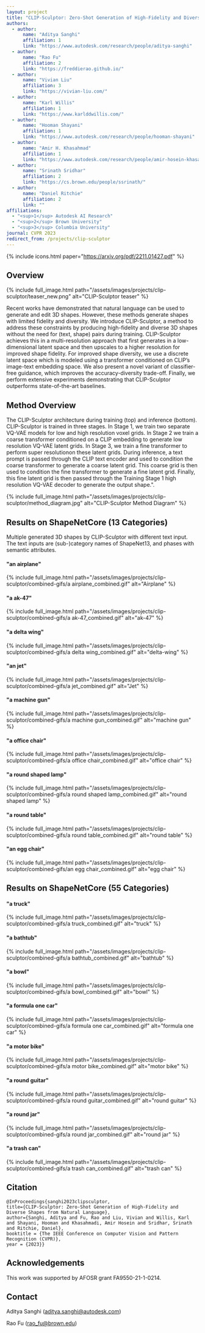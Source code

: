 ```yaml
---
layout: project
title: "CLIP-Sculptor: Zero-Shot Generation of High-Fidelity and Diverse Shapes from Natural Language"
authors:
  - author:
      name: "Aditya Sanghi"
      affiliation: 1
      link: "https://www.autodesk.com/research/people/aditya-sanghi"
  - author:
      name: "Rao Fu"
      affiliation: 2
      link: "https://freddierao.github.io/"
  - author:
      name: "Vivian Liu"
      affiliation: 3
      link: "https://vivian-liu.com/"
  - author:
      name: "Karl Willis"
      affiliation: 1
      link: "https://www.karlddwillis.com/"
  - author:
      name: "Hooman Shayani"
      affiliation: 1
      link: "https://www.autodesk.com/research/people/hooman-shayani"
  - author:
      name: "Amir H. Khasahmad"
      affiliation: 1
      link: "https://www.autodesk.com/research/people/amir-hosein-khasahmadi"
  - author:
      name: "Srinath Sridhar"
      affiliation: 2
      link: "https://cs.brown.edu/people/ssrinath/"
  - author:
      name: "Daniel Ritchie"
      affiliation: 2
      link: ""
affiliations:
  - "<sup>1</sup> Autodesk AI Research"
  - "<sup>2</sup> Brown University"
  - "<sup>3</sup> Columbia University"
journal: CVPR 2023
redirect_from: /projects/clip-sculptor
---
```


{% include icons.html paper="https://arxiv.org/pdf/2211.01427.pdf" %}

## Overview

{% include full_image.html path="/assets/images/projects/clip-sculptor/teaser_new.png" alt="CLIP-Sculptor teaser" %}

Recent works have demonstrated that natural language can be used to generate and edit 3D shapes. However, these methods generate shapes with limited fidelity and diversity. We introduce CLIP-Sculptor, a method to address these constraints by producing high-fidelity and diverse 3D shapes without the need for (text, shape) pairs during training. CLIP-Sculptor achieves this in a multi-resolution approach that first generates in a low-dimensional latent space and then upscales to a higher resolution for improved shape fidelity. For improved shape diversity, we use a discrete latent space which is modeled using a transformer conditioned on CLIP’s image-text embedding space. We also present a novel variant of classifier-free guidance, which improves the accuracy-diversity trade-off. Finally, we perform extensive experiments demonstrating that CLIP-Sculptor outperforms state-of-the-art baselines.

## Method Overview

The CLIP-Sculptor architecture during training (top) and inference (bottom). CLIP-Sculptor is trained in three stages. In Stage 1, we train two separate VQ-VAE models for low and high resolution voxel grids. In Stage 2 we train a coarse transformer conditioned on a CLIP embedding to generate low resolution VQ-VAE latent grids. In Stage 3, we train a fine transformer to perform super resolutionon these latent grids. During inference, a text prompt is passed through the CLIP text encoder and used to condition the coarse transformer to generate a coarse latent grid. This coarse grid is then used to condition the fine transformer to generate a fine latent grid. Finally, this fine latent grid is then passed through the Training Stage 1 high resolution VQ-VAE decoder to generate the output shape.".

{% include full_image.html path="/assets/images/projects/clip-sculptor/method_diagram.jpg" alt="CLIP-Sculptor Method Diagram" %}

## Results on ShapeNetCore (13 Categories)

Multiple generated 3D shapes by CLIP-Sculptor with different text input. The text inputs are (sub-)category names of ShapeNet13, and phases with semantic attributes.

<div class="center">
    <h4>"an airplane"</h4>
</div>

{% include full_image.html path="/assets/images/projects/clip-sculptor/combined-gifs/a airplane_combined.gif" alt="Airplane" %}

<div class="center">
    <h4>"a ak-47"</h4>
</div>

{% include full_image.html path="/assets/images/projects/clip-sculptor/combined-gifs/a ak-47_combined.gif" alt="ak-47" %}

<div class="center">
    <h4>"a delta wing"</h4>
</div>

{% include full_image.html path="/assets/images/projects/clip-sculptor/combined-gifs/a delta wing_combined.gif" alt="delta-wing" %}

<div class="center">
    <h4>"an jet"</h4>
</div>

{% include full_image.html path="/assets/images/projects/clip-sculptor/combined-gifs/a jet_combined.gif" alt="Jet" %}

<div class="center">
    <h4>"a machine gun"</h4>
</div>

{% include full_image.html path="/assets/images/projects/clip-sculptor/combined-gifs/a machine gun_combined.gif" alt="machine gun" %}

<div class="center">
    <h4>"a office chair"</h4>
</div>

{% include full_image.html path="/assets/images/projects/clip-sculptor/combined-gifs/a office chair_combined.gif" alt="office chair" %}

<div class="center">
    <h4>"a round shaped lamp"</h4>
</div>
{% include full_image.html path="/assets/images/projects/clip-sculptor/combined-gifs/a round shaped lamp_combined.gif" alt="round shaped lamp" %}

<div class="center">
    <h4>"a round table"</h4>
</div>

{% include full_image.html path="/assets/images/projects/clip-sculptor/combined-gifs/a round table_combined.gif" alt="round table" %}

<div class="center">
    <h4>"an egg chair"</h4>
</div>
{% include full_image.html path="/assets/images/projects/clip-sculptor/combined-gifs/an egg chair_combined.gif" alt="egg chair" %}

## Results on ShapeNetCore (55 Categories)

<div class="center">
    <h4>"a truck"</h4>
</div>

{% include full_image.html path="/assets/images/projects/clip-sculptor/combined-gifs/a truck_combined.gif" alt="truck" %}

<div class="center">
    <h4>"a bathtub"</h4>
</div>

{% include full_image.html path="/assets/images/projects/clip-sculptor/combined-gifs/a bathtub_combined.gif" alt="bathtub" %}

<div class="center">
    <h4>"a bowl"</h4>
</div>

{% include full_image.html path="/assets/images/projects/clip-sculptor/combined-gifs/a bowl_combined.gif" alt="bowl" %}

<div class="center">
    <h4>"a formula one car"</h4>
</div>

{% include full_image.html path="/assets/images/projects/clip-sculptor/combined-gifs/a formula one car_combined.gif" alt="formula one car" %}

<div class="center">
    <h4>"a motor bike"</h4>
</div>

{% include full_image.html path="/assets/images/projects/clip-sculptor/combined-gifs/a motor bike_combined.gif" alt="motor bike" %}

<div class="center">
    <h4>"a round guitar"</h4>
</div>

{% include full_image.html path="/assets/images/projects/clip-sculptor/combined-gifs/a round guitar_combined.gif" alt="round guitar" %}

<div class="center">
    <h4>"a round jar"</h4>
</div>
{% include full_image.html path="/assets/images/projects/clip-sculptor/combined-gifs/a round jar_combined.gif" alt="round jar" %}

<div class="center">
    <h4>"a trash can"</h4>
</div>
{% include full_image.html path="/assets/images/projects/clip-sculptor/combined-gifs/a trash can_combined.gif" alt="trash can" %}

## Citation

    @InProceedings{sanghi2023clipsculptor,
    title={CLIP-Sculptor: Zero-Shot Generation of High-Fidelity and Diverse Shapes from Natural Language},
    author={Sanghi, Aditya and Fu, Rao and Liu, Vivian and Willis, Karl and Shayani, Hooman and Khasahmadi, Amir Hosein and Sridhar, Srinath and Ritchie, Daniel},
    booktitle = {The IEEE Conference on Computer Vision and Pattern Recognition (CVPR)},
    year = {2023}}

## Acknowledgements

This work was supported by AFOSR grant FA9550-21-1-0214.

## Contact

Aditya Sanghi ([aditya.sanghi@autodesk.com](aditya.sanghi@autodesk.com))

Rao Fu ([rao_fu@brown.edu](rao_fu@brown.edu))
